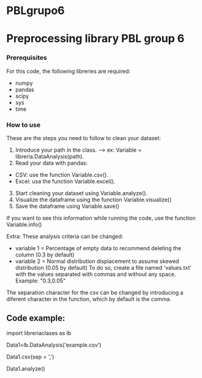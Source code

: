 # PBLgrupo6
# Preprocessing library PBL group 6

### Prerequisites

For this code, the following libreries are required:
 - numpy
 - pandas
 - scipy
 - sys
 - time



### How to use
These are the steps you need to follow to clean your dataset:
1. Introduce your path in the class. --> ex:  Variable = libreria.DataAnalysis(path).
2. Read your data with pandas:
- CSV: use the function Variable.csv().
- Excel: usa the function Variable.excel().
3. Start cleaning your dataset using Variable.analyze().
4. Visualize the dataframe using the function Variable.visualize()
5. Save the dataframe using Variable.save()

If you want to see this information while running the code, use the function Variable.info()

Extra:
These analysis criteria can be changed:
- variable 1 = Percentage of empty data to recommend deleting the column (0.3 by default) 
- variable 2 = Normal distribution displacement to assume skewed distribution (0.05 by default)
To do so, create a file named 'values.txt' with the values separated with commas and without any space. Example: "0.3,0.05"

The separation character for the csv can be changed by introducing a diferent character in the function, which by default is the comma.

## Code example:

import libreriaclases as lb

Data1=lb.DataAnalysis('example.csv')

Data1.csv(sep = ',')

Data1.analyze()

